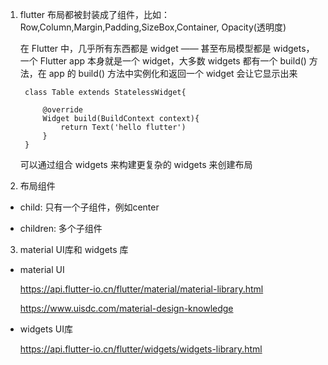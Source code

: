 1. flutter 布局都被封装成了组件，比如：Row,Column,Margin,Padding,SizeBox,Container, Opacity(透明度)



   在 Flutter 中，几乎所有东西都是 widget —— 甚至布局模型都是 widgets，一个 Flutter app 本身就是一个 widget，大多数 widgets 都有一个 build() 方法，在 app 的 build() 方法中实例化和返回一个 widget 会让它显示出来

        class Table extends StatelessWidget{

            @override
            Widget build(BuildContext context){
                return Text('hello flutter')
            }
        }

   可以通过组合 widgets 来构建更复杂的 widgets 来创建布局

2. 布局组件

+ child: 只有一个子组件，例如center

+ children: 多个子组件

3. material UI库和 widgets 库

+ material UI

    https://api.flutter-io.cn/flutter/material/material-library.html

    https://www.uisdc.com/material-design-knowledge

+ widgets UI库

  https://api.flutter-io.cn/flutter/widgets/widgets-library.html
